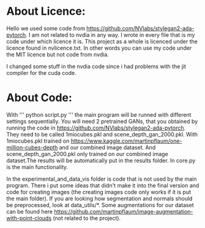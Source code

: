 # About Licence:
Hello we used some code from https://github.com/NVlabs/stylegan2-ada-pytorch. I am not related to nvdia in any way. I wrote in every file that is my code under which licence it is. This project as a whole is licenced under the licence found in nvlicence.txt. In other words you can use my code under the MIT licence but not code from nvdia.

I changed some stuff in the nvdia code since i had problems with the jit compiler for the cuda code.

# About Code:
With '''
python script.py 
'''
the main program will be runned with different settings sequentially. You will need 2 pretrained GANs, that you obtained by running the code in https://github.com/NVlabs/stylegan2-ada-pytorch. They need to be called 1miocubes.pkl and scene_depth_gan_2000.pkl. With 1miocubes.pkl trained on https://www.kaggle.com/martinpflaum/one-million-cubes-depth and our combined image dataset. And scene_depth_gan_2000.pkl only trained on our combined image dataset.The results will be automatically put in the results folder. In core.py is the main functionality. 

In the experimental_and_data_vis folder is code that is not used by the main program. There i put some ideas that didn't make it into the final version and code for creating images (the creating images code only works if it is put the main folder). If you are looking how segmentation and normals should be preprocessed, look at data_utils/*. Some augmentations for our dataset can be found here https://github.com/martinpflaum/image-augmentation-with-point-clouds (not related to the project).
